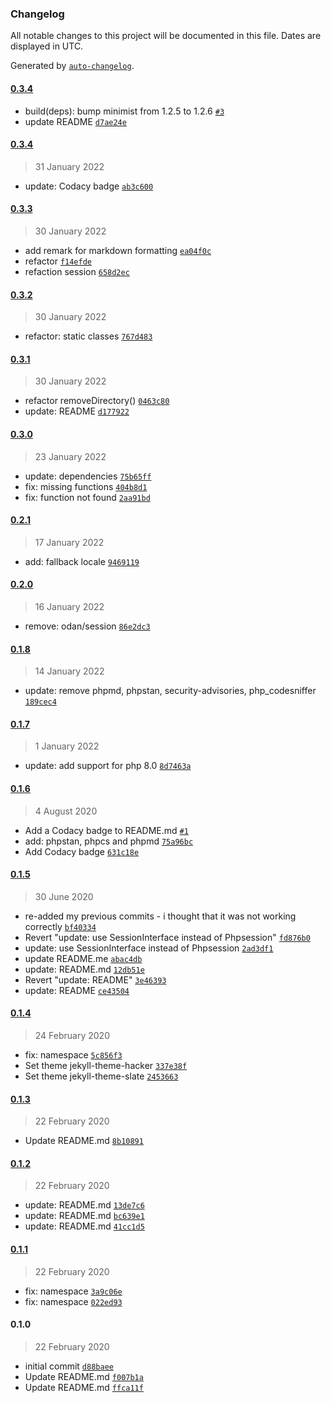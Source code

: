 ### Changelog

All notable changes to this project will be documented in this file. Dates are displayed in UTC.

Generated by [`auto-changelog`](https://github.com/CookPete/auto-changelog).

#### [0.3.4](https://github.com/darkalchemy/Twig-Translate/compare/0.3.4...0.3.4)

- build(deps): bump minimist from 1.2.5 to 1.2.6 [`#3`](https://github.com/darkalchemy/Twig-Translate/pull/3)
- update README [`d7ae24e`](https://github.com/darkalchemy/Twig-Translate/commit/d7ae24e37c9193ad88a377c671add9daf4bc5cb0)

#### [0.3.4](https://github.com/darkalchemy/Twig-Translate/compare/0.3.3...0.3.4)

> 31 January 2022

- update: Codacy badge [`ab3c600`](https://github.com/darkalchemy/Twig-Translate/commit/ab3c6008b561f6b1b32b9163bfedb32a65e6c4c1)

#### [0.3.3](https://github.com/darkalchemy/Twig-Translate/compare/0.3.2...0.3.3)

> 30 January 2022

- add remark for markdown formatting [`ea04f0c`](https://github.com/darkalchemy/Twig-Translate/commit/ea04f0c41efbcd2f0d5eb289a1ce7674fccdd037)
- refactor [`f14efde`](https://github.com/darkalchemy/Twig-Translate/commit/f14efde4cba2dd47d202154612e77fc29de4d469)
- refaction session [`658d2ec`](https://github.com/darkalchemy/Twig-Translate/commit/658d2ec52b868d31a34d1baf06c5a4bfc9383904)

#### [0.3.2](https://github.com/darkalchemy/Twig-Translate/compare/0.3.1...0.3.2)

> 30 January 2022

- refactor: static classes [`767d483`](https://github.com/darkalchemy/Twig-Translate/commit/767d4835b3d51e4757f083ee347d67570cfd1314)

#### [0.3.1](https://github.com/darkalchemy/Twig-Translate/compare/0.3.0...0.3.1)

> 30 January 2022

- refactor removeDirectory() [`0463c80`](https://github.com/darkalchemy/Twig-Translate/commit/0463c80e355ca536ff35ba5c29ecd37fe9fcc9d8)
- update: README [`d177922`](https://github.com/darkalchemy/Twig-Translate/commit/d17792228b97d49721547d28aedc5562db641e28)

#### [0.3.0](https://github.com/darkalchemy/Twig-Translate/compare/0.2.1...0.3.0)

> 23 January 2022

- update: dependencies [`75b65ff`](https://github.com/darkalchemy/Twig-Translate/commit/75b65ffeb17470ef528c24c00bd8d2d0ecc4dcf8)
- fix: missing functions [`404b8d1`](https://github.com/darkalchemy/Twig-Translate/commit/404b8d1ce1c03a363dc1cac3c085e350b24cb3c9)
- fix: function not found [`2aa91bd`](https://github.com/darkalchemy/Twig-Translate/commit/2aa91bd30d3296660861e93a28f6284460b32975)

#### [0.2.1](https://github.com/darkalchemy/Twig-Translate/compare/0.2.0...0.2.1)

> 17 January 2022

- add: fallback locale [`9469119`](https://github.com/darkalchemy/Twig-Translate/commit/946911973f9490c58e934855ac6c93a5e537a860)

#### [0.2.0](https://github.com/darkalchemy/Twig-Translate/compare/0.1.8...0.2.0)

> 16 January 2022

- remove: odan/session [`86e2dc3`](https://github.com/darkalchemy/Twig-Translate/commit/86e2dc3bb7f1be9528c7220717e9914fe1770f3a)

#### [0.1.8](https://github.com/darkalchemy/Twig-Translate/compare/0.1.7...0.1.8)

> 14 January 2022

- update: remove phpmd, phpstan, security-advisories, php_codesniffer [`189cec4`](https://github.com/darkalchemy/Twig-Translate/commit/189cec4a259b17f8eb00b869e9f61a93773a6fb6)

#### [0.1.7](https://github.com/darkalchemy/Twig-Translate/compare/0.1.6...0.1.7)

> 1 January 2022

- update: add support for php 8.0 [`8d7463a`](https://github.com/darkalchemy/Twig-Translate/commit/8d7463a09c26286e510ca20b7e21f6a1ea1dec8c)

#### [0.1.6](https://github.com/darkalchemy/Twig-Translate/compare/0.1.5...0.1.6)

> 4 August 2020

- Add a Codacy badge to README.md [`#1`](https://github.com/darkalchemy/Twig-Translate/pull/1)
- add: phpstan, phpcs and phpmd [`75a96bc`](https://github.com/darkalchemy/Twig-Translate/commit/75a96bc11ee0cba4445abdf29b11e9f57120cdf5)
- Add Codacy badge [`631c18e`](https://github.com/darkalchemy/Twig-Translate/commit/631c18e2f7cc8f53f526d119cdd86fa1592c15c3)

#### [0.1.5](https://github.com/darkalchemy/Twig-Translate/compare/0.1.4...0.1.5)

> 30 June 2020

- re-added my previous commits - i thought that it was not working correctly [`bf40334`](https://github.com/darkalchemy/Twig-Translate/commit/bf40334385534a02118c638ca70af37291d62f4c)
- Revert "update: use SessionInterface instead of Phpsession" [`fd876b0`](https://github.com/darkalchemy/Twig-Translate/commit/fd876b0b6198e03fa15a1ba4336a4bad5ec24ed7)
- update: use SessionInterface instead of Phpsession [`2ad3df1`](https://github.com/darkalchemy/Twig-Translate/commit/2ad3df175d9b1ac9a343a4b53b663913eb315517)
- update README.me [`abac4db`](https://github.com/darkalchemy/Twig-Translate/commit/abac4dbe9da01250e17f7aa17e7ea3e71555665f)
- update: README.md [`12db51e`](https://github.com/darkalchemy/Twig-Translate/commit/12db51ee18716ba88fed5ac52643a296c885cd30)
- Revert "update: README" [`3e46393`](https://github.com/darkalchemy/Twig-Translate/commit/3e46393ca7771caf7d02cf769aa16846f48d9b41)
- update: README [`ce43504`](https://github.com/darkalchemy/Twig-Translate/commit/ce4350445fd5e0bd527f85059499ee10eb8282ed)

#### [0.1.4](https://github.com/darkalchemy/Twig-Translate/compare/0.1.3...0.1.4)

> 24 February 2020

- fix: namespace [`5c856f3`](https://github.com/darkalchemy/Twig-Translate/commit/5c856f30a8bc4a1d2fde42819c95cd252c249101)
- Set theme jekyll-theme-hacker [`337e38f`](https://github.com/darkalchemy/Twig-Translate/commit/337e38f2210f4e98df01d8ca242f7ab74c62f5f3)
- Set theme jekyll-theme-slate [`2453663`](https://github.com/darkalchemy/Twig-Translate/commit/245366336a97d045c891a1933bd41469a001310f)

#### [0.1.3](https://github.com/darkalchemy/Twig-Translate/compare/0.1.2...0.1.3)

> 22 February 2020

- Update README.md [`8b10891`](https://github.com/darkalchemy/Twig-Translate/commit/8b10891bfc87830aa8b9ecf1e6083862cae206b2)

#### [0.1.2](https://github.com/darkalchemy/Twig-Translate/compare/0.1.1...0.1.2)

> 22 February 2020

- update: README.md [`13de7c6`](https://github.com/darkalchemy/Twig-Translate/commit/13de7c65121671cfa2e6faa5cdb1af94b894dd09)
- update: README.md [`bc639e1`](https://github.com/darkalchemy/Twig-Translate/commit/bc639e1005acd465ff148635aa4d7dc042025144)
- update: README.md [`41cc1d5`](https://github.com/darkalchemy/Twig-Translate/commit/41cc1d55ec598beee6ff2a13dd3b1e6d5536eb14)

#### [0.1.1](https://github.com/darkalchemy/Twig-Translate/compare/0.1.0...0.1.1)

> 22 February 2020

- fix: namespace [`3a9c06e`](https://github.com/darkalchemy/Twig-Translate/commit/3a9c06e3f03153c520b7439f8c8c9096587d3f56)
- fix: namespace [`022ed93`](https://github.com/darkalchemy/Twig-Translate/commit/022ed93c15e491c7133ef352c88f368adc156b0d)

#### 0.1.0

> 22 February 2020

- initial commit [`d88baee`](https://github.com/darkalchemy/Twig-Translate/commit/d88baee8da38c91cd64044b50b4a5f1aa2e68b59)
- Update README.md [`f007b1a`](https://github.com/darkalchemy/Twig-Translate/commit/f007b1a1cdfdfa91fbea335e220da45099c97be5)
- Update README.md [`ffca11f`](https://github.com/darkalchemy/Twig-Translate/commit/ffca11f39f8aa8dd627c2656bf2f9f23d11ee87e)

